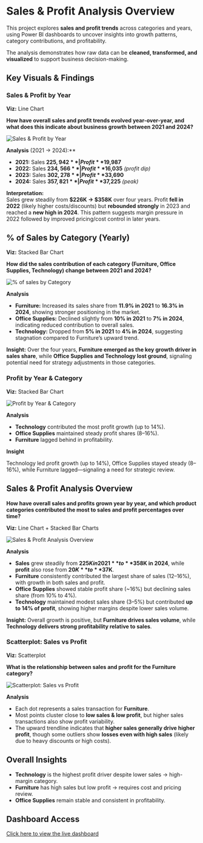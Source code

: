 

# Sales & Profit Analysis Overview  

This project explores **sales and profit trends** across categories and years, using Power BI dashboards to uncover insights into growth patterns, category contributions, and profitability.  

The analysis demonstrates how raw data can be **cleaned, transformed, and visualized** to support business decision-making.  

##  Key Visuals & Findings  

###  Sales & Profit by Year 

**Viz:** Line Chart  

**How have overall sales and profit trends evolved year-over-year, and what does this indicate about business growth between 2021 and 2024?**

![Sales & Profit by Year](sales_profit_year.png)

**Analysis** (2021 → 2024):**
- **2021:** Sales **$225,942** | Profit **$19,987**
- **2022:** Sales **$234,566** | Profit **$16,035**  *(profit dip)*
- **2023:** Sales **$302,278** | Profit **$33,690**
- **2024:** Sales **$357,821** | Profit **$37,225**  *(peak)*

**Interpretation:**  
Sales grew steadily from **$226K → $358K** over four years. Profit **fell in 2022** (likely higher costs/discounts) but **rebounded strongly** in 2023 and reached a **new high in 2024**. This pattern suggests margin pressure in 2022 followed by improved pricing/cost control in later years.
 

##  % of Sales by Category (Yearly)

**Viz:** Stacked Bar Chart 

**How did the sales contribution of each category (Furniture, Office Supplies, Technology) change between 2021 and 2024?**

![% of sales by Category](sales_by_category.png)

**Analysis**
- **Furniture:** Increased its sales share from **11.9% in 2021** to **16.3% in 2024**, showing stronger positioning in the market.  
- **Office Supplies:** Declined slightly from **10% in 2021** to **7% in 2024**, indicating reduced contribution to overall sales.  
- **Technology:** Dropped from **5% in 2021** to **4% in 2024**, suggesting stagnation compared to Furniture’s upward trend.  

**Insight:**
Over the four years, **Furniture emerged as the key growth driver in sales share**, while **Office Supplies and Technology lost ground**, signaling potential need for strategy adjustments in those categories.


### Profit by Year & Category  

**Viz:** Stacked Bar Chart 

![Profit by Year & Category](profit%20by%20year_category.png)

**Analysis**

- **Technology** contributed the most profit growth (up to 14%).  
- **Office Supplies** maintained steady profit shares (8–16%).  
- **Furniture** lagged behind in profitability.  

**Insight**

Technology led profit growth (up to 14%), Office Supplies stayed steady (8–16%), while Furniture lagged—signaling a need for strategic review.


## Sales & Profit Analysis Overview 

**How have overall sales and profits grown year by year, and which product categories contributed the most to sales and profit percentages over time?**

**Viz:** Line Chart + Stacked Bar Charts

![Sales & Profit Analysis Overview](sales_profit_analysis_overview.png)  

**Analysis**
- **Sales** grew steadily from **$225K in 2021** to **$358K in 2024**, while **profit** also rose from **$20K** to **$37K**.  
- **Furniture** consistently contributed the largest share of sales (12–16%), with growth in both sales and profit.  
- **Office Supplies** showed stable profit share (~16%) but declining sales share (from 10% to 4%).  
- **Technology** maintained modest sales share (3–5%) but contributed **up to 14% of profit**, showing higher margins despite lower sales volume.  

**Insight:** Overall growth is positive, but **Furniture drives sales volume**, while **Technology delivers strong profitability relative to sales**.



### Scatterplot: Sales vs Profit 

**Viz:** Scatterplot  

**What is the relationship between sales and profit for the Furniture category?**

 ![Scatterplot: Sales vs Profit](scatterplot_sales_profit%20%282%29.png)

**Analysis**
- Each dot represents a sales transaction for **Furniture**.  
- Most points cluster close to **low sales & low profit**, but higher sales transactions also show profit variability.  
- The upward trendline indicates that **higher sales generally drive higher profit**, though some outliers show **losses even with high sales** (likely due to heavy discounts or high costs).  

## Overall Insights  
- **Technology** is the highest profit driver despite lower sales → high-margin category.  
- **Furniture** has high sales but low profit → requires cost and pricing review.  
- **Office Supplies** remain stable and consistent in profitability.  

##  Dashboard Access  
[Click here to view the live dashboard](https://app.powerbi.com/links/Qi3WJLvuxj?ctid=51aa8f26-2e23-4b8c-bca8-7cc441adc4df&pbi_source=linkShare)  
